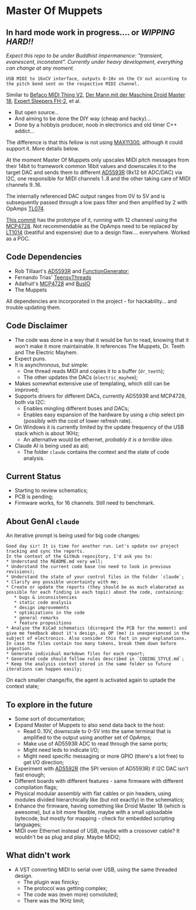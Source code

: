 # Master Of Muppets 
## In hard mode work in progress.... or *WIPPING HARD!!*
*Expect this repo to be under Buddhist impermanence: "transient, evanescent, inconstant". Currently under heavy development, everything can change at any moment.*

`USB MIDI to 16xCV interface, outputs 0-10v on the CV out according to the pitch bend sent on the respective MIDI channel.`

Similar to [Befaco MIDI Thing V2](https://www.befaco.org/midi-thing-v2/), [Der Mann mit der Maschine Droid Master 18](https://shop.dermannmitdermaschine.de/products/master18), [Expert Sleepers FH-2](https://www.expert-sleepers.co.uk/fh2.html), et al.
 - But open source...
 - And aiming to be done the DIY way (cheap and hacky)...
 - Done by a hobbyis producer, noob in electronics and old timer C++ addict...

The difference is that this fellow is not using [MAX11300](https://www.analog.com/media/en/technical-documentation/data-sheets/max11300.pdf), although it could support it. More details below.

At the moment Master Of Muppets only upscales MIDI pitch messages from their 14bit to framework common 16bit values and downscales it to the target DAC and sends them to different [AD5593R](https://www.analog.com/media/en/technical-documentation/data-sheets/ad5593r.pdf) (8x12 bit ADC/DAC) via I2C, one responsible for MIDI channels 1..8 and the other taking care of MIDI channels 9..16. 

The internally referenced DAC output ranges from 0V to 5V and is subsequently passed through a low pass filter and then amplified by 2 with OpAmps [TL074](https://www.ti.com/lit/ds/symlink/tl074-ep.pdf).

[This commit](https://github.com/y3i12/master_of_muppets/tree/7ddc9a420bcb24df1c32ecc6d5a23dffa7c8f9c1) has the prototype of it, running with 12 channesl using the [MCP4728](https://ww1.microchip.com/downloads/en/devicedoc/22187e.pdf). Not recommendable as the OpAmps need to be replaced by [LT1014](https://www.ti.com/lit/ds/symlink/lt1014d.pdf) (beatiful and expensive) due to a design flaw.... everywhere. Worked as a POC.


## Code Dependencies
 - Rob Tillaart's [AD5593R](https://github.com/RobTillaart/AD5593R) and [FunctionGenerator](https://github.com/RobTillaart/FunctionGenerator);
 - Fernando Trias' [TeensyThreads](https://github.com/ftrias/TeensyThreads)
 - Adafruit's [MCP4728](https://github.com/adafruit/Adafruit_MCP4728) and [BusIO](https://github.com/adafruit/Adafruit_BusIO)
 - The Muppets

All dependencies are incorporated in the project - for hackability... and trouble updating them.


## Code Disclaimer
 - The code was done in a way that it would be fun to read, knowing that it won't make it more maintainable. It references The Muppets, Dr. Teeth and The Electric Mayhem.
 - Expect puns.
 - It is asynchronous, but simple:
   - One thread reads MIDI and copies it to a buffer (`dr_teeth`);
   - The other updates the DACs (`electric_mayhem`);
 - Makes somewhat extensive use of templating, which still can be improved;
 - Supports drivers for different DACs, currently AD5593R and MCP4728, both via I2C:
   - Enables mingling different buses and DACs;
   - Enables easy expansion of the hardware by using a chip select pin (possibly with the cost of lower refresh rate).
 - On Windows it is currently limited by the update frequency of the USB stack which is about 1KHz;
   - An alternative would be ethernet, *probably it is a terrible idea*.
 - Claude AI is being used as aid;
   - The folder `claude` contains the context and the state of code analysis.


## Current Status
  - Starting to review schematics;
  - PCB is pending;
  - Firmware works, for 16 channels. Still need to benchmark.


## About GenAI `claude`

An iterative prompt is being used for big code changes:

```
Good day sir! It is time for another run. Let's update our project tracking and sync the reports.
In the context of the GitHub repository, I'd ask you to:
* Understand the README.md very well;
* Understand the current code base (no need to look in previous revisions);
* Understand the state of your control files in the folder `claude`;
* Clarify any possible uncertainty with me;
* Create or update the reports (they should be as much elaborated as possible for each finding in each topic) about the code, containing:
   * bugs & inconsistencies
   * static code analysis
   * design improvements
   * optimizations in the code
   * general remarks
   * feature propositions
* Analyze the KiCad schematics (disregard the PCB for the moment) and give me feedback about it's design, as OP (me) is unexperienced in the subject of electronics. Also consider this fact in your explanations. In case the files contain too many tokens, break them down before ingestion.
* Generate individual markdown files for each report;
* Generated code should follow rules described in `CODING_STYLE.md`;
* Keep the analysis context stored in the same folder so future iterations can happen easily;
```

On each smaller change/fix, the agent is activated again to uptade the context state;


## To explore in the future
  - Some sort of documentation;
  - Expand Master of Muppets to also send data back to the host:
    - Read 0..10V, downscale to 0-5V into the same terminal that is amplified to the output using another set of OpAmps;
    - Make use of AD5593R ADC to read through the same ports;
    - Might need leds to indicate I/O;
    - Might need specific messaging or more GPIO (there's a lot free) to get I/O direction;
  - Experiment with [AD5592R](https://www.analog.com/media/en/technical-documentation/data-sheets/ad5592r.pdf) (the SPI version of AD5593R) if I2C DAC isn't fast enough;
  - Different boards with different features - same firmware with different compilation flags;
  - Physical modular assembly with flat cables or pin headers, using modules divided hierarchically like (but not exactly) in the schematics;
  - Enhance the firmware, having something like Droid Master 18 (which is awesome), but a bit more flexible, maybe with a small uploadable bytecode, but mostly for mapping - check for embedded scripting languages;
  - MIDI over Ethernet instead of USB, maybe with a crossover cable? It wouldn't be as plug and play. Maybe MIDI2;


## What didn't work
  - A VST converting MIDI to serial over USB, using the same threaded design.
    - The plugin was finicky;
    - The protocol was getting complex;
    - The code was (even more) convoluted;
    - There was the 1KHz limit;

